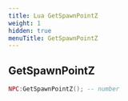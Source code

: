 ```yaml
---
title: Lua GetSpawnPointZ
weight: 1
hidden: true
menuTitle: GetSpawnPointZ
---
```

## GetSpawnPointZ
```lua
NPC:GetSpawnPointZ(); -- number
```